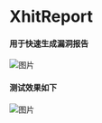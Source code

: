 # XhitReport
#### 用于快速生成漏洞报告
![图片](https://github.com/Coderrrr-400/XhitReport/assets/69625431/1f4fcb4c-6518-46ab-beca-5babdcf3e511)
#### 测试效果如下
![图片](https://github.com/Coderrrr-400/XhitReport/assets/69625431/dd220d5d-c4df-4737-9512-97f9bed77cc0)

